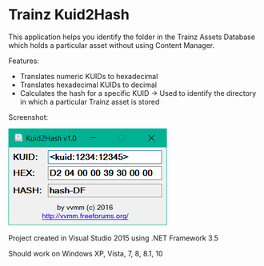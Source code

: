 # Trainz Kuid2Hash

This application helps you identify the folder in the Trainz Assets Database which holds a particular asset without using Content Manager.

Features:
- Translates numeric KUIDs to hexadecimal
- Translates hexadecimal KUIDs to decimal
- Calculates the hash for a specific KUID -> Used to identify the directory in which a particular Trainz asset is stored

Screenshot:

![screenshot](kuid2hash.png)

Project created in Visual Studio 2015 using .NET Framework 3.5

Should work on Windows XP, Vista, 7, 8, 8.1, 10
